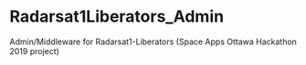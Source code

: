 # Radarsat1Liberators_Admin
Admin/Middleware for Radarsat1-Liberators (Space Apps Ottawa Hackathon 2019 project)
